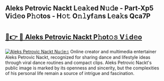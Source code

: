 ## Aleks Petrovic Nackt L𝚎a𝚔ed N𝚞𝚍e - Part-Xp5 Vi𝚍𝚎o P𝚑𝚘tos - H𝚘𝚝 O𝚗𝚕yf𝚊ns L𝚎a𝚔s Qca7P

# <h2><a href="http://kf2t4s3.oniu.top/?m=Aleks+Petrovic+Nackt">🔗👉 🔴 Aleks Petrovic Nackt P𝚑ot𝚘𝚜 V𝚒d𝚎o</a></h2>

[![Aleks Petrovic Nackt Nu𝚍e𝚜](https://i.imgur.com/0qMVB7G.gif)](http://kf2t4s3.oniu.top/?m=Aleks+Petrovic+Nackt)
Online creator and multimedia entertainer Aleks Petrovic Nackt, recognized for sharing dance and lifestyle ideas through viral dance routines and compact clips. Aleks Petrovic Nackt's public image is marked by its openness and sincerity, but the complexities of his personal life remain a source of intrigue and fascination.  
